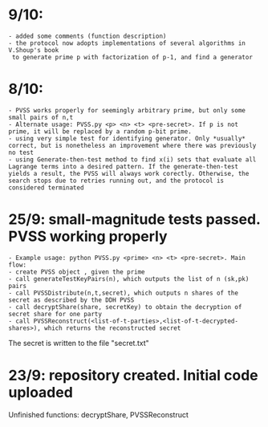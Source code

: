 # 9/10:
	- added some comments (function description)
	- the protocol now adopts implementations of several algorithms in V.Shoup's book
	 to generate prime p with factorization of p-1, and find a generator

# 8/10: 
	- PVSS works properly for seemingly arbitrary prime, but only some small pairs of n,t
	- Alternate usage: PVSS.py <p> <n> <t> <pre-secret>. If p is not prime, it will be replaced by a random p-bit prime.
	- using very simple test for identifying generator. Only *usually* correct, but is nonetheless an improvement where there was previously no test
	- using Generate-then-test method to find x(i) sets that evaluate all Lagrange terms into a desired pattern. If the generate-then-test yields a result, the PVSS will always work corectly. Otherwise, the search stops due to retries running out, and the protocol is considered terminated

# 25/9: small-magnitude tests passed. PVSS working properly

	- Example usage: python PVSS.py <prime> <n> <t> <pre-secret>. Main flow:
	- create PVSS object , given the prime
	- call generateTestKeyPairs(n), which outputs the list of n (sk,pk) pairs
	- call PVSSDistribute(n,t,secret), which outputs n shares of the secret as described by the DDH PVSS
	- call decryptShare(share, secretKey) to obtain the decryption of secret share for one party
	- call PVSSReconstruct(<list-of-t-parties>,<list-of-t-decrypted-shares>), which returns the reconstructed secret
The secret is written to the file "secret.txt"

# 23/9: repository created. Initial code uploaded
Unfinished functions: decryptShare, PVSSReconstruct